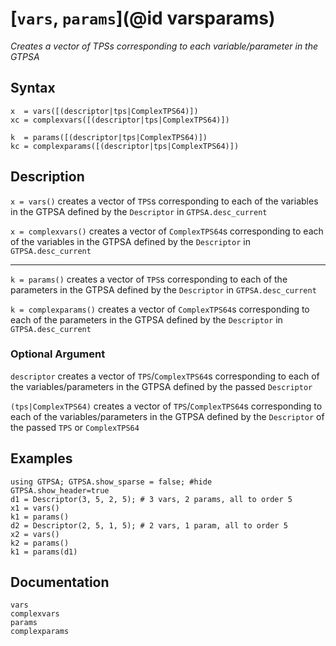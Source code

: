 # [`vars`, `params`](@id varsparams)
*Creates a vector of TPSs corresponding to each variable/parameter in the GTPSA*
## Syntax
```
x  = vars([(descriptor|tps|ComplexTPS64)])
xc = complexvars([(descriptor|tps|ComplexTPS64)])

k  = params([(descriptor|tps|ComplexTPS64)])
kc = complexparams([(descriptor|tps|ComplexTPS64)])
```

## Description
`x = vars()` creates a vector of `TPS`s corresponding to each of the variables in the GTPSA defined by the `Descriptor` in `GTPSA.desc_current`

`x = complexvars()` creates a vector of `ComplexTPS64`s corresponding to each of the variables in the GTPSA defined by the `Descriptor` in `GTPSA.desc_current`

------

`k = params()` creates a vector of `TPS`s corresponding to each of the parameters in the GTPSA defined by the `Descriptor` in `GTPSA.desc_current`

`k = complexparams()` creates a vector of `ComplexTPS64`s corresponding to each of the parameters in the GTPSA defined by the `Descriptor` in `GTPSA.desc_current`

### Optional Argument

`descriptor` creates a vector of `TPS`/`ComplexTPS64`s corresponding to each of the variables/parameters in the GTPSA defined by the passed `Descriptor`

`(tps|ComplexTPS64)` creates a vector of `TPS`/`ComplexTPS64`s corresponding to each of the variables/parameters in the GTPSA defined by the `Descriptor` of the passed `TPS` or `ComplexTPS64`


## Examples
```@repl desc
using GTPSA; GTPSA.show_sparse = false; #hide
GTPSA.show_header=true
d1 = Descriptor(3, 5, 2, 5); # 3 vars, 2 params, all to order 5
x1 = vars()
k1 = params()
d2 = Descriptor(2, 5, 1, 5); # 2 vars, 1 param, all to order 5
x2 = vars()
k2 = params()
k1 = params(d1)
```

## Documentation
```@docs
vars
complexvars
params
complexparams
```